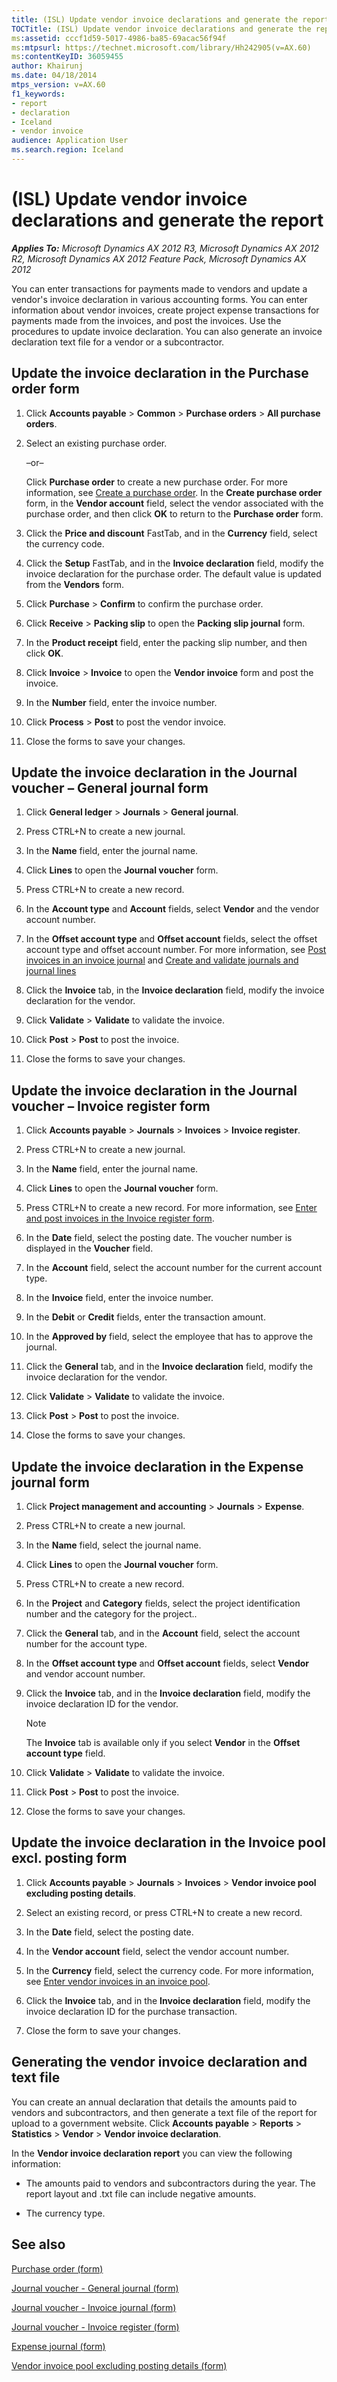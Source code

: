 ```yaml
---
title: (ISL) Update vendor invoice declarations and generate the report
TOCTitle: (ISL) Update vendor invoice declarations and generate the report
ms:assetid: cccf1d59-5017-4986-ba85-69acac56f94f
ms:mtpsurl: https://technet.microsoft.com/library/Hh242905(v=AX.60)
ms:contentKeyID: 36059455
author: Khairunj
ms.date: 04/18/2014
mtps_version: v=AX.60
f1_keywords:
- report
- declaration
- Iceland
- vendor invoice
audience: Application User
ms.search.region: Iceland
---
```


# (ISL) Update vendor invoice declarations and generate the report 


_**Applies To:** Microsoft Dynamics AX 2012 R3, Microsoft Dynamics AX 2012 R2, Microsoft Dynamics AX 2012 Feature Pack, Microsoft Dynamics AX 2012_

You can enter transactions for payments made to vendors and update a vendor's invoice declaration in various accounting forms. You can enter information about vendor invoices, create project expense transactions for payments made from the invoices, and post the invoices. Use the procedures to update invoice declaration. You can also generate an invoice declaration text file for a vendor or a subcontractor.

## Update the invoice declaration in the Purchase order form

1.  Click **Accounts payable** \> **Common** \> **Purchase orders** \> **All purchase orders**.

2.  Select an existing purchase order.
    
    –or–
    
    Click **Purchase order** to create a new purchase order. For more information, see [Create a purchase order](create-a-purchase-order.md). In the **Create purchase order** form, in the **Vendor account** field, select the vendor associated with the purchase order, and then click **OK** to return to the **Purchase order** form.

3.  Click the **Price and discount** FastTab, and in the **Currency** field, select the currency code.

4.  Click the **Setup** FastTab, and in the **Invoice declaration** field, modify the invoice declaration for the purchase order. The default value is updated from the **Vendors** form.

5.  Click **Purchase** \> **Confirm** to confirm the purchase order.

6.  Click **Receive** \> **Packing slip** to open the **Packing slip journal** form.

7.  In the **Product receipt** field, enter the packing slip number, and then click **OK**.

8.  Click **Invoice** \> **Invoice** to open the **Vendor invoice** form and post the invoice.

9.  In the **Number** field, enter the invoice number.

10. Click **Process** \> **Post** to post the vendor invoice.

11. Close the forms to save your changes.

## Update the invoice declaration in the Journal voucher – General journal form

1.  Click **General ledger** \> **Journals** \> **General journal**.

2.  Press CTRL+N to create a new journal.

3.  In the **Name** field, enter the journal name.

4.  Click **Lines** to open the **Journal voucher** form.

5.  Press CTRL+N to create a new record.

6.  In the **Account type** and **Account** fields, select **Vendor** and the vendor account number.

7.  In the **Offset account type** and **Offset account** fields, select the offset account type and offset account number. For more information, see [Post invoices in an invoice journal](post-invoices-in-an-invoice-journal.md) and [Create and validate journals and journal lines](create-and-validate-journals-and-journal-lines.md)

8.  Click the **Invoice** tab, in the **Invoice declaration** field, modify the invoice declaration for the vendor.

9.  Click **Validate** \> **Validate** to validate the invoice.

10. Click **Post** \> **Post** to post the invoice.

11. Close the forms to save your changes.

## Update the invoice declaration in the Journal voucher – Invoice register form

1.  Click **Accounts payable** \> **Journals** \> **Invoices** \> **Invoice register**.

2.  Press CTRL+N to create a new journal.

3.  In the **Name** field, enter the journal name.

4.  Click **Lines** to open the **Journal voucher** form.

5.  Press CTRL+N to create a new record. For more information, see [Enter and post invoices in the Invoice register form](enter-and-post-invoices-in-the-invoice-register-form.md).

6.  In the **Date** field, select the posting date. The voucher number is displayed in the **Voucher** field.

7.  In the **Account** field, select the account number for the current account type.

8.  In the **Invoice** field, enter the invoice number.

9.  In the **Debit** or **Credit** fields, enter the transaction amount.

10. In the **Approved by** field, select the employee that has to approve the journal.

11. Click the **General** tab, and in the **Invoice declaration** field, modify the invoice declaration for the vendor.

12. Click **Validate** \> **Validate** to validate the invoice.

13. Click **Post** \> **Post** to post the invoice.

14. Close the forms to save your changes.

## Update the invoice declaration in the Expense journal form

1.  Click **Project management and accounting** \> **Journals** \> **Expense**.

2.  Press CTRL+N to create a new journal.

3.  In the **Name** field, select the journal name.

4.  Click **Lines** to open the **Journal voucher** form.

5.  Press CTRL+N to create a new record.

6.  In the **Project** and **Category** fields, select the project identification number and the category for the project..

7.  Click the **General** tab, and in the **Account** field, select the account number for the account type.

8.  In the **Offset account type** and **Offset account** fields, select **Vendor** and vendor account number.

9.  Click the **Invoice** tab, and in the **Invoice declaration** field, modify the invoice declaration ID for the vendor.
    

    > [!NOTE]
    > <P>The <STRONG>Invoice</STRONG> tab is available only if you select <STRONG>Vendor</STRONG> in the <STRONG>Offset account type</STRONG> field.</P>



10. Click **Validate** \> **Validate** to validate the invoice.

11. Click **Post** \> **Post** to post the invoice.

12. Close the forms to save your changes.

## Update the invoice declaration in the Invoice pool excl. posting form

1.  Click **Accounts payable** \> **Journals** \> **Invoices** \> **Vendor invoice pool excluding posting details**.

2.  Select an existing record, or press CTRL+N to create a new record.

3.  In the **Date** field, select the posting date.

4.  In the **Vendor account** field, select the vendor account number.

5.  In the **Currency** field, select the currency code. For more information, see [Enter vendor invoices in an invoice pool](enter-vendor-invoices-in-an-invoice-pool.md).

6.  Click the **Invoice** tab, and in the **Invoice declaration** field, modify the invoice declaration ID for the purchase transaction.

7.  Close the form to save your changes.

## Generating the vendor invoice declaration and text file

You can create an annual declaration that details the amounts paid to vendors and subcontractors, and then generate a text file of the report for upload to a government website. Click **Accounts payable** \> **Reports** \> **Statistics** \> **Vendor** \> **Vendor invoice declaration**.

In the **Vendor invoice declaration report** you can view the following information:

  - The amounts paid to vendors and subcontractors during the year. The report layout and .txt file can include negative amounts.

  - The currency type.

## See also

[Purchase order (form)](https://technet.microsoft.com/library/aa557983\(v=ax.60\))

[Journal voucher - General journal (form)](https://technet.microsoft.com/library/aa591466\(v=ax.60\))

[Journal voucher - Invoice journal (form)](https://technet.microsoft.com/library/aa616218\(v=ax.60\))

[Journal voucher - Invoice register (form)](https://technet.microsoft.com/library/aa575517\(v=ax.60\))

[Expense journal (form)](https://technet.microsoft.com/library/aa600976\(v=ax.60\))

[Vendor invoice pool excluding posting details (form)](https://technet.microsoft.com/library/bb314782\(v=ax.60\))

  


